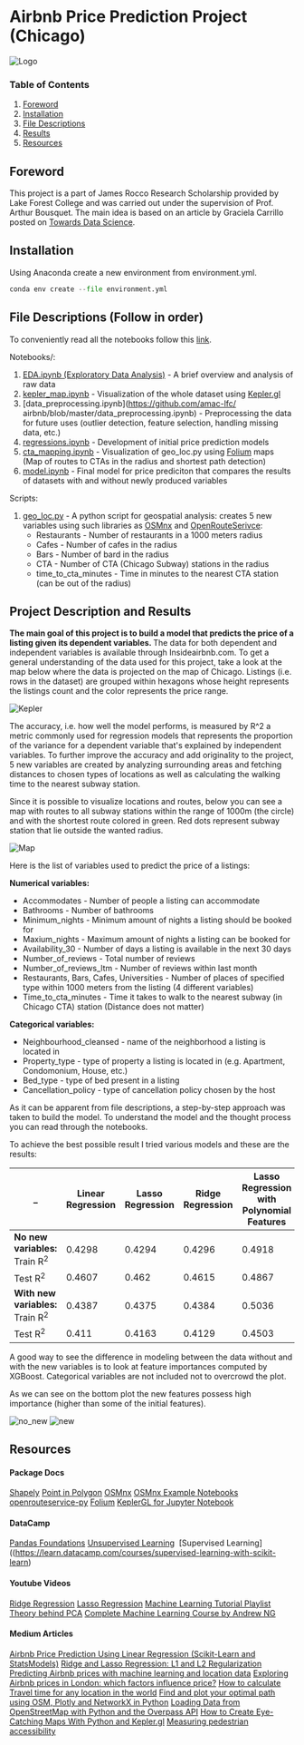 # Airbnb Price Prediction Project (Chicago) 

![Logo](reports/Images/title_logo.png) 

### Table of Contents

1. [Foreword](#foreword) 
2. [Installation](#installation)
3. [File Descriptions](#files)
4. [Results](#results)
5. [Resources](#resources)

## Foreword <a name="foreword"></a>

This project is a part of James Rocco Research Scholarship provided by Lake Forest College and was carried out under the supervision of Prof. Arthur Bousquet. The main idea is based on an article by Graciela Carrillo posted on [Towards Data Science](https://towardsdatascience.com/predicting-airbnb-prices-with-machine-learning-and-location-data-5c1e033d0a5a). 

## Installation <a name="installation"></a>

Using Anaconda create a new environment from environment.yml. 

```python
conda env create --file environment.yml
```

## File Descriptions (Follow in order) <a name="files"></a>

To conveniently read all the notebooks follow this [link](https://nbviewer.jupyter.org/github/amac-lfc/airbnb/tree/master/notebooks/). 

Notebooks/: 
1. [EDA.ipynb (Exploratory Data Analysis)](https://github.com/amac-lfc/airbnb/blob/master/EDA.ipynb) - A brief overview and analysis of raw data
2. [kepler_map.ipynb](https://github.com/amac-lfc/airbnb/blob/master/kepler_map.ipynb) - Visualization of the whole dataset using [Kepler.gl](http://kepler.gl) 
3. [data_preprocessing.ipynb](https://github.com/amac-lfc/ airbnb/blob/master/data_preprocessing.ipynb) - Preprocessing the data for future uses (outlier detection, feature selection, handling missing data, etc.) 
4. [regressions.ipynb](https://github.com/amac-lfc/airbnb/blob/master/regressions.ipynb) - Development of initial price prediction models
5. [cta_mapping.ipynb](https://github.com/amac-lfc/airbnb/blob/master/cta_mapping.ipynb) - Visualization of geo_loc.py using [Folium](https://python-visualization.github.io/folium/index.html) maps (Map of routes to CTAs in the radius and shortest path detection)
6. [model.ipynb](https://github.com/amac-lfc/airbnb/blob/master/notebooks/model.ipynb) - Final model for price prediciton that compares the results of datasets with and without newly produced variables

Scripts: 
1. [geo_loc.py](https://github.com/amac-lfc/airbnb/blob/master/geo_loc.py) - A python script for geospatial analysis: creates 5 new variables using such libraries as [OSMnx](https://github.com/gboeing/osmnx) and [OpenRouteSerivce](https://github.com/GIScience/openrouteservice-py):
    - Restaurants - Number of restaurants in a 1000 meters radius
    - Cafes - Number of cafes in the radius
    - Bars - Number of bard in the radius
    - CTA - Number of CTA (Chicago Subway) stations in the radius
    - time_to_cta_minutes - Time in minutes to the nearest CTA station (can be out of the radius)


## Project Description and Results <a name="results"></a>

<b> The main goal of this project is to build a model that predicts the price of a listing given its dependent variables. </b> The data for both dependent and independent variables is available through Insideairbnb.com. To get a general understanding of the data used for this project, take a look at the map below where the data is projected on the map of Chicago. Listings (i.e. rows in the dataset) are grouped within hexagons whose height represents the listings count and the color represents the price range. 

![Kepler](reports/Images/kepler.png) 

The accuracy, i.e. how well the model performs, is measured by R^2  a metric commonly used for regression models that represents the proportion of the variance for a dependent variable that's explained by independent variables. To further improve the accuracy and add originality to the project, 5 new variables are created by analyzing surrounding areas and fetching distances to chosen types of locations as well as calculating the walking time to the nearest subway station. 

Since it is possible to visualize locations and routes, below you can see a map with routes to all subway stations within the range of 1000m (the circle) and with the shortest route colored in green. Red dots represent subway station that lie outside the wanted radius. 

![Map](reports/Images/cta_mapping.png)


Here is the list of variables used to predict the price of a listings:

<b> Numerical variables:  </b>
- Accommodates - Number of people a listing can accommodate 
- Bathrooms - Number of bathrooms 
- Minimum_nights - Minimum amount of nights a listing should be booked for 
- Maxium_nights - Maximum amount of nights a listing can be booked for
- Availability_30 - Number of days a listing is available in the next 30 days 
- Number_of_reviews - Total number of reviews 
- Number_of_reviews_ltm - Number of reviews within last month 
- Restaurants, Bars, Cafes, Universities - Number of places of specified type within 1000 meters from the listing (4 different variables) 
- Time_to_cta_minutes - Time it takes to walk to the nearest subway (in Chicago CTA) station (Distance does not matter) 

<b> Categorical variables: </b> 
- Neighbourhood_cleansed - name of the neighborhood a listing is located in 
- Property_type - type of property a listing is located in (e.g. Apartment, Condomonium, House, etc.) 
- Bed_type - type of bed present in a listing 
- Cancellation_policy - type of cancellation policy chosen by the host 


As it can be apparent from file descriptions, a step-by-step approach was taken to build the model. To understand the model and the thought process you can read through the notebooks.

To achieve the best possible result I tried various models and these are the results: 

_ | Linear Regression | Lasso Regression | Ridge Regression | Lasso Regression with Polynomial Features| Ridge Regression with Polynomial Features | XGBoost | 
------------ | ------------- | ------------- | ------------- | ------------- | ------------- | ------------- | 
<b> No new variables: </b> <br/>Train R<sup>2</sup>  | 0.4298 | 0.4294 | 0.4296 | 0.4918 | 0.5143 | 0.6428
Test R<sup>2</sup> | 0.4607 | 0.462 | 0.4615 | 0.4867 | 0.4925 | 0.5391
<b> With new variables: </b> <br/>Train R<sup>2</sup> | 0.4387 | 0.4375 | 0.4384 | 0.5036 | 0.5224 | 0.6742
Test R<sup>2</sup> | 0.411 | 0.4163 | 0.4129 | 0.4503 | 0.453 | 0.5445

A good way to see the difference in modeling between the data without and with the new variables is to look at feature importances computed by XGBoost. Categorical variables are not included not to overcrowd the plot. 

As we can see on the bottom plot the new features possess high importance (higher than some of the initial features). 

![no_new](reports/Images/0.png)
![new](reports/Images/1.png) 


## **Resources** <a name="resources"></a>

#### **Package Docs**
[Shapely](https://shapely.readthedocs.io/en/latest/index.html)
[Point in Polygon](https://automating-gis-processes.github.io/CSC18/lessons/L4/point-in-polygon.html)
[OSMnx](https://osmnx.readthedocs.io/en/latest/index.html)
[OSMnx Example Notebooks](https://github.com/gboeing/osmnx-examples/blob/master/notebooks/00-osmnx-features-demo.ipynb)
[openrouteservice-py](https://openrouteservice-py.readthedocs.io/en/latest/)
[Folium](https://python-visualization.github.io/folium/)
[KeplerGL for Jupyter Notebook](https://github.com/keplergl/kepler.gl/tree/master/bindings/kepler.gl-jupyter) 

#### **DataCamp**
[Pandas Foundations](https://campus.datacamp.com/courses/pandas-foundations/)
[Unsupervised Learning](https://learn.datacamp.com/courses/unsupervised-learning-in-python) 
[Supervised Learning]((https://learn.datacamp.com/courses/supervised-learning-with-scikit-learn) 

#### **Youtube Videos** 
[Ridge Regression](https://www.youtube.com/watch?v=Q81RR3yKn30)
[Lasso Regression](https://www.youtube.com/watch?v=NGf0voTMlcs)
[Machine Learning Tutorial Playlist](https://www.youtube.com/playlist?list=PLblh5JKOoLUICTaGLRoHQDuF_7q2GfuJF)
[Theory behind PCA](https://www.youtube.com/watch?v=0GzMcUy7ZI0) 
[Complete Machine Learning Course by Andrew NG](https://www.youtube.com/playlist?list=PLLssT5z_DsK-h9vYZkQkYNWcItqhlRJLN) 

#### **Medium Articles** 
[Airbnb Price Prediction Using Linear Regression (Scikit-Learn and StatsModels)](https://towardsdatascience.com/airbnb-price-prediction-using-linear-regression-scikit-learn-and-statsmodels-6e1fc2bd51a6)
[Ridge and Lasso Regression: L1 and L2 Regularization](https://towardsdatascience.com/ridge-and-lasso-regression-a-complete-guide-with-python-scikit-learn-e20e34bcbf0b)
[Predicting Airbnb prices with machine learning and location data](https://towardsdatascience.com/predicting-airbnb-prices-with-machine-learning-and-location-data-5c1e033d0a5a)
[Exploring Airbnb prices in London: which factors influence price?](https://towardsdatascience.com/predicting-airbnb-prices-with-deep-learning-part-2-how-to-improve-your-nightly-price-50ea8bc2bd29)
[How to calculate Travel time for any location in the world](https://towardsdatascience.com/how-to-calculate-travel-time-for-any-location-in-the-world-56ce639511f)
[Find and plot your optimal path using OSM, Plotly and NetworkX in Python](https://towardsdatascience.com/find-and-plot-your-optimal-path-using-plotly-and-networkx-in-python-17e75387b873)
[Loading Data from OpenStreetMap with Python and the Overpass API](https://towardsdatascience.com/loading-data-from-openstreetmap-with-python-and-the-overpass-api-513882a27fd0)
[How to Create Eye-Catching Maps With Python and Kepler.gl](https://medium.com/nightingale/how-to-create-eye-catching-maps-with-python-and-kepler-gl-e7e897eff8ac)
[Measuring pedestrian accessibility](https://towardsdatascience.com/measuring-pedestrian-accessibility-97900f9e4d56)


